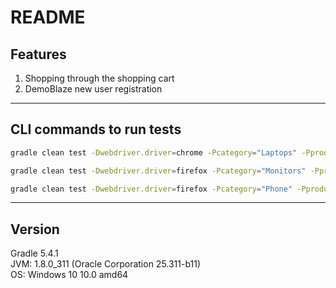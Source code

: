 # README

## Features
1. Shopping through the shopping cart
2. DemoBlaze new user registration

------------------------------------------------------------
## CLI commands to run tests

```bash 
gradle clean test -Dwebdriver.driver=chrome -Pcategory="Laptops" -Pproduct="Dell i7"
```
```bash 
gradle clean test -Dwebdriver.driver=firefox -Pcategory="Monitors" -Pproduct="ASUS"
```
```bash 
gradle clean test -Dwebdriver.driver=firefox -Pcategory="Phone" -Pproduct="Sony xperia"
```
------------------------------------------------------------
## Version

Gradle 5.4.1  
JVM:          1.8.0_311 (Oracle Corporation 25.311-b11)  
OS:           Windows 10 10.0 amd64  
